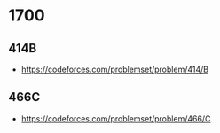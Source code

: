 # 1700
## 414B
- https://codeforces.com/problemset/problem/414/B
## 466C
- https://codeforces.com/problemset/problem/466/C
